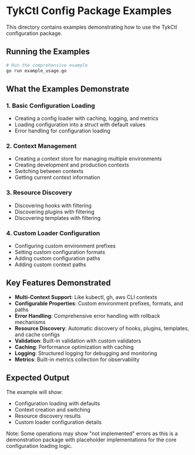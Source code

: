 # TykCtl Config Package Examples

This directory contains examples demonstrating how to use the TykCtl configuration package.

## Running the Examples

```bash
# Run the comprehensive example
go run example_usage.go
```

## What the Examples Demonstrate

### 1. Basic Configuration Loading
- Creating a config loader with caching, logging, and metrics
- Loading configuration into a struct with default values
- Error handling for configuration loading

### 2. Context Management
- Creating a context store for managing multiple environments
- Creating development and production contexts
- Switching between contexts
- Getting current context information

### 3. Resource Discovery
- Discovering hooks with filtering
- Discovering plugins with filtering
- Discovering templates with filtering

### 4. Custom Loader Configuration
- Configuring custom environment prefixes
- Setting custom configuration formats
- Adding custom configuration paths
- Adding custom context paths

## Key Features Demonstrated

- **Multi-Context Support**: Like kubectl, gh, aws CLI contexts
- **Configurable Properties**: Custom environment prefixes, formats, and paths
- **Error Handling**: Comprehensive error handling with rollback mechanisms
- **Resource Discovery**: Automatic discovery of hooks, plugins, templates, and cache configs
- **Validation**: Built-in validation with custom validators
- **Caching**: Performance optimization with caching
- **Logging**: Structured logging for debugging and monitoring
- **Metrics**: Built-in metrics collection for observability

## Expected Output

The example will show:
- Configuration loading with defaults
- Context creation and switching
- Resource discovery results
- Custom loader configuration details

Note: Some operations may show "not implemented" errors as this is a demonstration package with placeholder implementations for the core configuration loading logic.